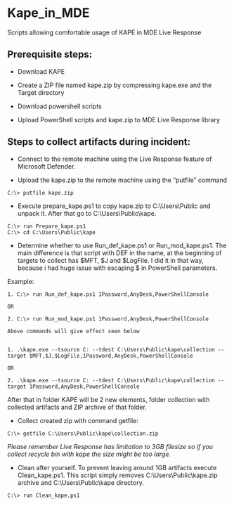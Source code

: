 # Kape_in_MDE
Scripts allowing comfortable usage of KAPE in MDE Live Response

## Prerequisite steps:

- Download KAPE 

- Create a ZIP file named kape.zip by compressing kape.exe and the Target directory

- Download powershell scripts 

- Upload PowerShell scripts and kape.zip to MDE Live Response library

## Steps to collect artifacts during incident:

- Connect to the remote machine using the Live Response feature of Microsoft Defender.

- Upload the kape.zip to the remote machine using the “putfile” command

```
C:\> putfile kape.zip
```

- Execute prepare_kape.ps1 to copy kape.zip to C:\Users\Public and unpack it. After that go to C:\Users\Public\kape. 

```
C:\> run Prepare_kape.ps1 
C:\> cd C:\Users\Public\kape
```

- Determine whether to use Run_def_kape.ps1 or Run_mod_kape.ps1. The main difference is that script with DEF in the name, at the beginning of targets to collect has $MFT, $J and $LogFile. I did it in that way, because i had huge issue with escaping $ in PowerShell parameters.

Example:

```
1. C:\> run Run_def_kape.ps1 1Password,AnyDesk,PowerShellConsole
 
OR
 
2. C:\> run Run_mod_kape.ps1 1Password,AnyDesk,PowerShellConsole

Above commands will give effect seen below 


1. .\kape.exe --tsource C: --tdest C:\Users\Public\kape\collection --target $MFT,$J,$LogFile,1Password,AnyDesk,PowerShellConsole
 
OR
 
2. .\kape.exe --tsource C: --tdest C:\Users\Public\kape\collection --target 1Password,AnyDesk,PowerShellConsole
```
After that in folder KAPE will be 2 new elements, folder collection with collected artifacts and ZIP archive of that folder.

- Collect created zip with command getfile:

```
C:\> getfile C:\Users\Public\kape\collection.zip
```

*Please remember Live Response has limitation to 3GB filesize so if you collect recycle bin with kape the size might be too large.*

- Clean after yourself. To prevent leaving around 1GB artifacts execute Clean_kape.ps1. This script simply removes C:\Users\Public\kape.zip archive and C:\Users\Public\kape directory. 

```
C:\> run Clean_kape.ps1
```
